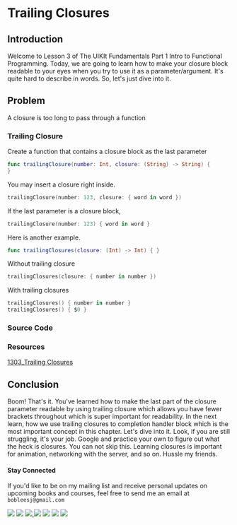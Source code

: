 # Trailing Closures

## Introduction
Welcome to Lesson 3 of The UIKIt Fundamentals Part 1 Intro to Functional Programming. Today, we are going to learn how to make your closure block readable to your eyes when you try to use it as a parameter/argument. It's quite hard to describe in words. So, let's just dive into it.

## Problem
A closure is too long to pass through a function

### Trailing Closure
Create a function that contains a closure block as the last parameter
```swift
func trailingClosure(number: Int, closure: (String) -> String) {
}
```
You may insert a closure right inside.
```swift
trailingClosure(number: 123, closure: { word in word })
```

If the last parameter is a closure block,

```swift
trailingClosure(number: 123) { word in word }
```

Here is another example.
```swift
func trailingClosures(closure: (Int) -> Int) { }
```

Without trailing closure
```swift
trailingClosures(closure: { number in number })
```

With trailing closures
```swift
trailingClosures() { number in number }
trailingClosures() { $0 }
```

### Source Code
### Resources
[1303_Trailing Closures](https://www.dropbox.com/sh/npx0qq1tpwo2253/AAD1UiAnjX0Olgud9VkTi5hYa?dl=0)


## Conclusion
Boom! That's it. You've learned how to make the last part of the closure parameter readable by using trailing closure which allows you have fewer brackets throughout which is super important for readability. In the next learn, how we use trailing closures to completion handler block which is the most important concept in this chapter. Let's dive into it. Look, if you are still struggling, it's your job. Google and practice your own to figure out what the heck is closures. You can not skip this. Learning closures is important for animation, networking with the server, and so on. Hussle my friends.

#### Stay Connected
If you'd like to be on my mailing list and receive personal updates on upcoming books and courses, feel free to send me an email at `bobleesj@gmail.com`
<p>
<a href="http://bobthedeveloper.io"><img src="https://img.shields.io/badge/Personal-Website-333333.svg"></a>
<a href="https://facebook.com/bobthedeveloper"><img src="https://img.shields.io/badge/Facebook-Like-3B5998.svg"></a> <a href="https://youtube.com/bobthedeveloper"><img src="https://img.shields.io/badge/YouTube-Subscribe-CE1312.svg"</a> <a href="https://twitter.com/bobleesj"><img src="https://img.shields.io/badge/Twitter-Follow-55ACEE.svg"></a> <a href="https://instagram.com/bobthedev
"><img src="https://img.shields.io/badge/Instagram-Follow-BB2F92.svg"></a> <a href="https://linkedin.com/in/bobleesj"><img src= "https://img.shields.io/badge/LinkedIn-Connect-0077B5.svg"></a>
<a href="https://medium.com/@bobleesj"><img src="https://img.shields.io/badge/Medium-Read-00AB6C.svg"/></a>
</p>
